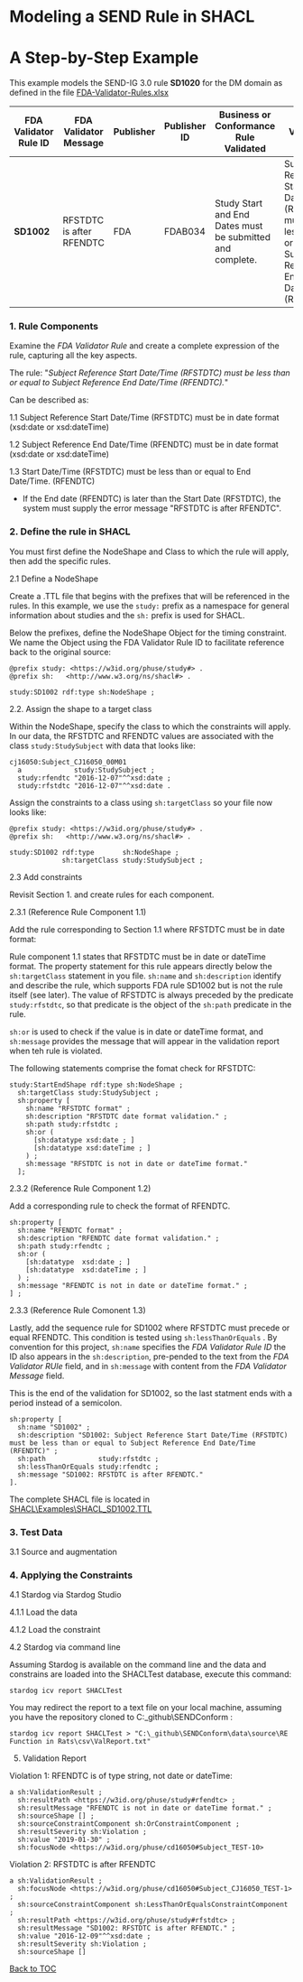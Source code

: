 # Modeling a SEND Rule in SHACL
# A Step-by-Step Example


This example models the SEND-IG 3.0 rule **SD1020** for the DM domain as defined in the file [FDA-Validator-Rules.xlsx](https://github.com/phuse-org/SENDConform/tree/master/doc/FDA/FDA-Validator-Rules.xlsx)

FDA Validator Rule ID | FDA Validator Message | Publisher|  Publisher ID | Business or Conformance Rule Validated | FDA Validator Rule  
------|-------------------|-----|-------|--------------------------|-----------------------------
**SD1002** |RFSTDTC is after RFENDTC | FDA| FDAB034    |Study Start and End Dates must be submitted and complete. | Subject Reference Start Date/Time (RFSTDTC) must be less than or equal to Subject Reference End Date/Time (RFENDTC)


### 1. Rule Components
Examine the *FDA Validator Rule* and create a complete expression of the rule, capturing all the key aspects.

The rule: "*Subject Reference Start Date/Time (RFSTDTC) must be less than or equal to Subject Reference End Date/Time (RFENDTC).*"

Can be described as: 

1.1 Subject Reference Start Date/Time (RFSTDTC) must be in date format  (xsd:date or xsd:dateTime)

1.2 Subject Reference End Date/Time (RFENDTC) must be in date format  (xsd:date or xsd:dateTime)

1.3 Start Date/Time (RFSTDTC) must be less than or equal to End Date/Time. (RFENDTC)

* If the End date (RFENDTC) is later than the Start Date (RFSTDTC), the system must supply the error message "RFSTDTC is after RFENDTC". 

### 2. Define the rule in SHACL
You must first define the NodeShape and Class to which the rule will apply, then add the specific rules.

2.1 Define a NodeShape

Create a .TTL file that begins with the prefixes that will be referenced in the rules. In this example, we use the `study:` prefix as a namespace for general information about studies and the `sh:` prefix is used for SHACL. 

Below the prefixes, define the NodeShape Object for the timing constraint. We name the Object using the FDA Validator Rule ID to facilitate reference back to the original source:

    @prefix study: <https://w3id.org/phuse/study#> .
    @prefix sh:   <http://www.w3.org/ns/shacl#> .
    
    study:SD1002 rdf:type sh:NodeShape ;


2.2. Assign the shape to a target class

Within the NodeShape, specify the class to which the constraints will apply. 
In our data, the RFSTDTC and RFENDTC values are associated with the class `study:StudySubject` with data that looks like: 

    cj16050:Subject_CJ16050_00M01
      a             study:StudySubject ;
      study:rfendtc "2016-12-07"^^xsd:date ;
      study:rfstdtc "2016-12-07"^^xsd:date .

Assign the constraints to a class using `sh:targetClass` so your file now looks like:

    @prefix study: <https://w3id.org/phuse/study#> .
    @prefix sh:   <http://www.w3.org/ns/shacl#> .
    
    study:SD1002 rdf:type       sh:NodeShape ;
                 sh:targetClass study:StudySubject ;

2.3 Add constraints

Revisit Section 1. and create rules for each component. 


2.3.1 (Reference Rule Component 1.1)

Add the rule corresponding to Section 1.1 where RFSTDTC must be in date format:

Rule component 1.1 states that RFSTDTC must be in date or dateTime format. The property statement for this rule appears directly below the `sh:targetClass` statement in you file. `sh:name` and `sh:description` identify and describe the rule, which supports FDA rule SD1002 but is not the rule itself (see later). The value of RFSTDTC is always preceded by the predicate `study:rfstdtc`, so that predicate is the object of the `sh:path` predicate in the rule. 

`sh:or` is used to check if the value is in date or dateTime format, and `sh:message` provides the message that will appear in the validation report when teh rule is violated.

The following statements comprise the fomat check for RFSTDTC:

    study:StartEndShape rdf:type sh:NodeShape ;
      sh:targetClass study:StudySubject ;
      sh:property [
        sh:name "RFSTDTC format" ;
        sh:description "RFSTDTC date format validation." ;
        sh:path study:rfstdtc ;
        sh:or (
          [sh:datatype xsd:date ; ]
          [sh:datatype xsd:dateTime ; ]
        ) ;
        sh:message "RFSTDTC is not in date or dateTime format."
      ];


2.3.2 (Reference Rule Component 1.2)

Add a corresponding rule to check the format of RFENDTC.

    sh:property [
      sh:name "RFENDTC format" ;
      sh:description "RFENDTC date format validation." ;
      sh:path study:rfendtc ;
      sh:or (
        [sh:datatype  xsd:date ; ]
        [sh:datatype  xsd:dateTime ; ]
      ) ;
      sh:message "RFENDTC is not in date or dateTime format." ;
    ] ; 


2.3.3 (Reference Rule Comonent 1.3)

Lastly, add the sequence rule for SD1002 where RFSTDTC must precede or equal RFENDTC. This condition is tested using `sh:lessThanOrEquals` . By convention for this project,  `sh:name` specifies the *FDA Validator Rule ID* the ID also appears in the `sh:description`, pre-pended to the text from the *FDA Validator RUle* field, and in `sh:message` with content from the *FDA Validator Message* field.

This is the end of the validation for SD1002, so the last statment ends with a period instead of a semicolon. 

    sh:property [
      sh:name "SD1002" ;
      sh:description "SD1002: Subject Reference Start Date/Time (RFSTDTC) must be less than or equal to Subject Reference End Date/Time (RFENDTC)" ;
      sh:path             study:rfstdtc ;
      sh:lessThanOrEquals study:rfendtc ;
      sh:message "SD1002: RFSTDTC is after RFENDTC." 
    ].

The complete SHACL file is located in [SHACL\Examples\SHACL_SD1002.TTL](https://github.com/phuse-org/SENDConform/blob/master/SHACL/Examples/SHACL_SD1002.TTL)


### 3. Test Data
3.1 Source and augmentation




### 4. Applying the Constraints

4.1 Stardog via Stardog Studio

4.1.1 Load the data

4.1.2 Load the constraint


4.2 Stardog via command line

Assuming Stardog is available on the command line and the data and constrains are loaded into the SHACLTest database, execute this command:

    stardog icv report SHACLTest

You may redirect the report to a text file on your local machine, assuming you have the repository cloned to C:\_github\SENDConform :

    stardog icv report SHACLTest > "C:\_github\SENDConform\data\source\RE Function in Rats\csv\ValReport.txt"


5. Validation Report

Violation 1:  RFENDTC is of type string, not date or dateTime:

    a sh:ValidationResult ;
      sh:resultPath <https://w3id.org/phuse/study#rfendtc> ;
      sh:resultMessage "RFENDTC is not in date or dateTime format." ;
      sh:sourceShape [] ;
      sh:sourceConstraintComponent sh:OrConstraintComponent ;
      sh:resultSeverity sh:Violation ;
      sh:value "2019-01-30" ;
      sh:focusNode <https://w3id.org/phuse/cd16050#Subject_TEST-10>


Violation 2: RFSTDTC is after RFENDTC

    a sh:ValidationResult ;
      sh:focusNode <https://w3id.org/phuse/cd16050#Subject_CJ16050_TEST-1> ;
      sh:sourceConstraintComponent sh:LessThanOrEqualsConstraintComponent ;
      sh:resultPath <https://w3id.org/phuse/study#rfstdtc> ;
      sh:resultMessage "SD1002: RFSTDTC is after RFENDTC." ;
      sh:value "2016-12-09"^^xsd:date ;
      sh:resultSeverity sh:Violation ;
      sh:sourceShape []



[Back to TOC](TableOfContents.md)
